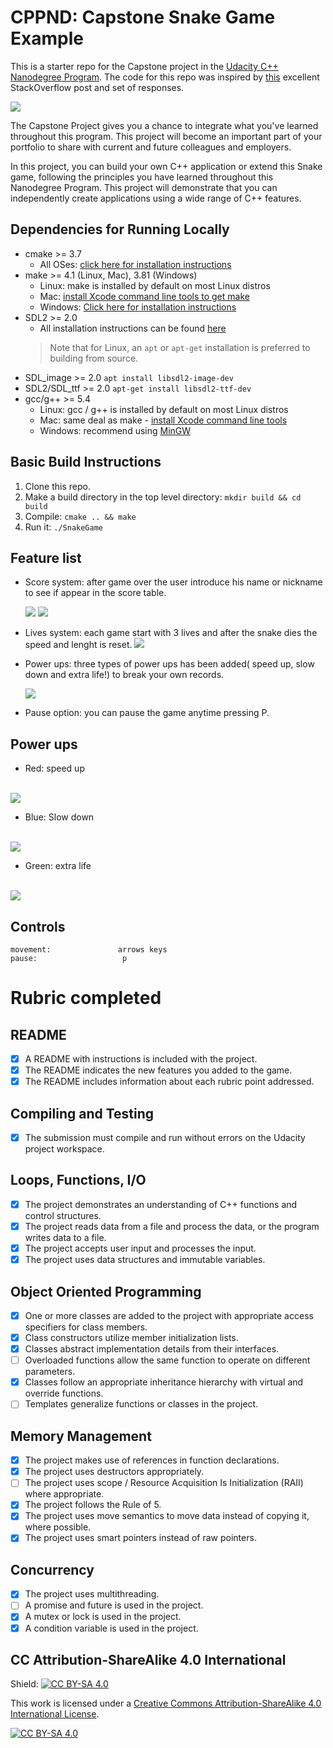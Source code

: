 # CPPND: Capstone Snake Game Example

This is a starter repo for the Capstone project in the [Udacity C++ Nanodegree Program](https://www.udacity.com/course/c-plus-plus-nanodegree--nd213). The code for this repo was inspired by [this](https://codereview.stackexchange.com/questions/212296/snake-game-in-c-with-sdl) excellent StackOverflow post and set of responses.

<img src="/assets/images/snake_gameplay.gif"/>

The Capstone Project gives you a chance to integrate what you've learned throughout this program. This project will become an important part of your portfolio to share with current and future colleagues and employers.

In this project, you can build your own C++ application or extend this Snake game, following the principles you have learned throughout this Nanodegree Program. This project will demonstrate that you can independently create applications using a wide range of C++ features.

## Dependencies for Running Locally
* cmake >= 3.7
  * All OSes: [click here for installation instructions](https://cmake.org/install/)
* make >= 4.1 (Linux, Mac), 3.81 (Windows)
  * Linux: make is installed by default on most Linux distros
  * Mac: [install Xcode command line tools to get make](https://developer.apple.com/xcode/features/)
  * Windows: [Click here for installation instructions](http://gnuwin32.sourceforge.net/packages/make.htm)
* SDL2 >= 2.0
  * All installation instructions can be found [here](https://wiki.libsdl.org/Installation)
  >Note that for Linux, an `apt` or `apt-get` installation is preferred to building from source.
* SDL_image >= 2.0
  ```apt install libsdl2-image-dev```
* SDL2/SDL_ttf >= 2.0
  ```apt-get install libsdl2-ttf-dev```
* gcc/g++ >= 5.4
  * Linux: gcc / g++ is installed by default on most Linux distros
  * Mac: same deal as make - [install Xcode command line tools](https://developer.apple.com/xcode/features/)
  * Windows: recommend using [MinGW](http://www.mingw.org/)

## Basic Build Instructions

1. Clone this repo.
2. Make a build directory in the top level directory: `mkdir build && cd build`
3. Compile: `cmake .. && make`
4. Run it: `./SnakeGame`

## Feature list
- Score system: after game over the user introduce his name or nickname to see if appear in the score table.
  <div>
    <img src="/assets/images/request_name.png"/>
    <img src="/assets/images/scoring_board.png"/>
  </div>

- Lives system: each game start with 3 lives and after the snake dies the speed and lenght is reset.
  <img src="/assets/images/lives.png"/>

- Power ups: three types of power ups has been added( speed up, slow down and extra life!) to break your own records.

  <img src="/assets/images/power_ups.png"/>


- Pause option: you can pause the game anytime pressing P.

## Power ups
- Red: speed up
<br>
  <img src="/assets/images/red.png"/>

- Blue: Slow down
<br>
  <img src="/assets/images/blue.png"/>

- Green: extra life
<br>
  <img src="/assets/images/green.png"/>

## Controls
    movement:               arrows keys
    pause:                   p

# Rubric completed
## README
  - [x] A README with instructions is included with the project.
  - [x] The README indicates the new features you added to the game.
  - [x] The README includes information about each rubric point addressed.
## Compiling and Testing
  - [x] The submission must compile and run without errors on the Udacity project workspace.
## Loops, Functions, I/O
  - [x] The project demonstrates an understanding of C++ functions and control structures.
  - [x] The project reads data from a file and process the data, or the program writes data to a file.
  - [x] The project accepts user input and processes the input.
  - [x] The project uses data structures and immutable variables.
## Object Oriented Programming
  - [x] One or more classes are added to the project with appropriate access specifiers for class members.
  - [x] Class constructors utilize member initialization lists.
  - [x] Classes abstract implementation details from their interfaces.
  - [ ] Overloaded functions allow the same function to operate on different parameters.
  - [x] Classes follow an appropriate inheritance hierarchy with virtual and override functions.
  - [ ] Templates generalize functions or classes in the project.
## Memory Management
  - [x] The project makes use of references in function declarations.
  - [x] The project uses destructors appropriately.
  - [ ] The project uses scope / Resource Acquisition Is Initialization (RAII) where appropriate.
  - [x] The project follows the Rule of 5.
  - [x] The project uses move semantics to move data instead of copying it, where possible.
  - [x] The project uses smart pointers instead of raw pointers.
## Concurrency
  - [x] The project uses multithreading.
  - [ ] A promise and future is used in the project.
  - [x] A mutex or lock is used in the project.
  - [x] A condition variable is used in the project.
## CC Attribution-ShareAlike 4.0 International


Shield: [![CC BY-SA 4.0][cc-by-sa-shield]][cc-by-sa]

This work is licensed under a
[Creative Commons Attribution-ShareAlike 4.0 International License][cc-by-sa].

[![CC BY-SA 4.0][cc-by-sa-image]][cc-by-sa]

[cc-by-sa]: http://creativecommons.org/licenses/by-sa/4.0/
[cc-by-sa-image]: https://licensebuttons.net/l/by-sa/4.0/88x31.png
[cc-by-sa-shield]: https://img.shields.io/badge/License-CC%20BY--SA%204.0-lightgrey.svg
